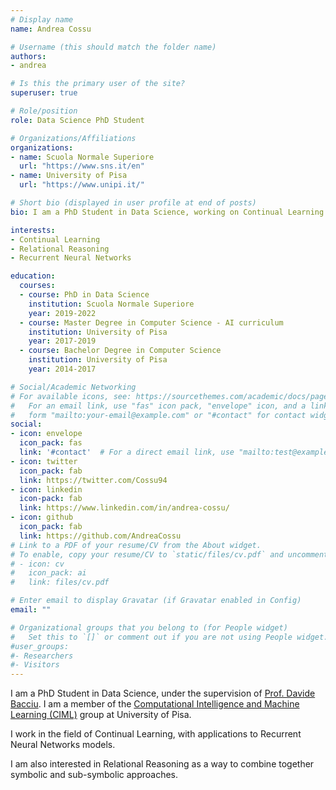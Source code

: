 ```yaml
---
# Display name
name: Andrea Cossu

# Username (this should match the folder name)
authors:
- andrea

# Is this the primary user of the site?
superuser: true

# Role/position
role: Data Science PhD Student

# Organizations/Affiliations
organizations:
- name: Scuola Normale Superiore
  url: "https://www.sns.it/en"
- name: University of Pisa
  url: "https://www.unipi.it/"

# Short bio (displayed in user profile at end of posts)
bio: I am a PhD Student in Data Science, working on Continual Learning and Relational Reasoning with Recurrent Neural Networks.

interests:
- Continual Learning
- Relational Reasoning
- Recurrent Neural Networks

education:
  courses:
  - course: PhD in Data Science
    institution: Scuola Normale Superiore
    year: 2019-2022
  - course: Master Degree in Computer Science - AI curriculum
    institution: University of Pisa
    year: 2017-2019
  - course: Bachelor Degree in Computer Science
    institution: University of Pisa
    year: 2014-2017

# Social/Academic Networking
# For available icons, see: https://sourcethemes.com/academic/docs/page-builder/#icons
#   For an email link, use "fas" icon pack, "envelope" icon, and a link in the
#   form "mailto:your-email@example.com" or "#contact" for contact widget.
social:
- icon: envelope
  icon_pack: fas
  link: '#contact'  # For a direct email link, use "mailto:test@example.org".
- icon: twitter
  icon_pack: fab
  link: https://twitter.com/Cossu94
- icon: linkedin
  icon-pack: fab
  link: https://www.linkedin.com/in/andrea-cossu/
- icon: github
  icon_pack: fab
  link: https://github.com/AndreaCossu
# Link to a PDF of your resume/CV from the About widget.
# To enable, copy your resume/CV to `static/files/cv.pdf` and uncomment the lines below.
# - icon: cv
#   icon_pack: ai
#   link: files/cv.pdf

# Enter email to display Gravatar (if Gravatar enabled in Config)
email: ""

# Organizational groups that you belong to (for People widget)
#   Set this to `[]` or comment out if you are not using People widget.
#user_groups:
#- Researchers
#- Visitors
---
```


I am a PhD Student in Data Science, under the supervision of [Prof. Davide Bacciu](http://pages.di.unipi.it/bacciu/). I am a member of the [Computational Intelligence and Machine Learning (CIML)](http://groups.di.unipi.it/groups/ciml/) group at University of Pisa.

I work in the field of Continual Learning, with applications to Recurrent Neural Networks models.

 I am also interested in Relational Reasoning as a way to combine together symbolic and sub-symbolic approaches.
